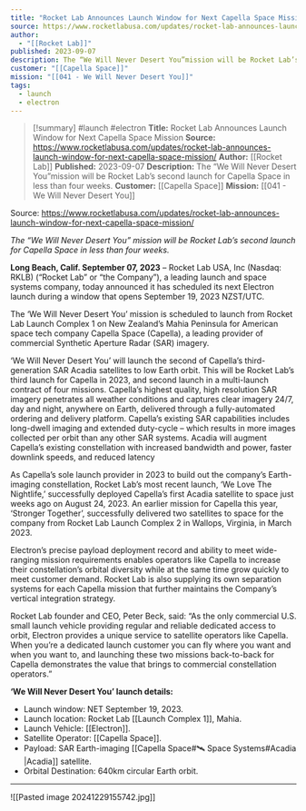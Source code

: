 ```yaml
---
title: "Rocket Lab Announces Launch Window for Next Capella Space Mission "
source: https://www.rocketlabusa.com/updates/rocket-lab-announces-launch-window-for-next-capella-space-mission/
author:
  - "[[Rocket Lab]]"
published: 2023-09-07
description: The “We Will Never Desert You”mission will be Rocket Lab’s second launch for Capella Space in less than four weeks.
customer: "[[Capella Space]]"
mission: "[[041 - We Will Never Desert You]]"
tags:
  - launch
  - electron
---
```

>[!summary]
#launch #electron
**Title:** Rocket Lab Announces Launch Window for Next Capella Space Mission 
**Source:** https://www.rocketlabusa.com/updates/rocket-lab-announces-launch-window-for-next-capella-space-mission/
**Author:** [[Rocket Lab]]
**Published:** 2023-09-07
**Description:** The “We Will Never Desert You”mission will be Rocket Lab’s second launch for Capella Space in less than four weeks.
**Customer:** [[Capella Space]]
**Mission:** [[041 - We Will Never Desert You]]

Source: https://www.rocketlabusa.com/updates/rocket-lab-announces-launch-window-for-next-capella-space-mission/

*The “We Will Never Desert You” mission will be Rocket Lab’s second launch for Capella Space in less than four weeks.* 

**Long Beach, Calif. September 07, 2023** – Rocket Lab USA, Inc (Nasdaq: RKLB) (“Rocket Lab” or “the Company”), a leading launch and space systems company, today announced it has scheduled its next Electron launch during a window that opens September 19, 2023 NZST/UTC.

The ‘We Will Never Desert You’ mission is scheduled to launch from Rocket Lab Launch Complex 1 on New Zealand’s Mahia Peninsula for American space tech company Capella Space (Capella), a leading provider of commercial Synthetic Aperture Radar (SAR) imagery.

‘We Will Never Desert You’ will launch the second of Capella’s third-generation SAR Acadia satellites to low Earth orbit. This will be Rocket Lab’s third launch for Capella in 2023, and second launch in a multi-launch contract of four missions. Capella’s highest quality, high resolution SAR imagery penetrates all weather conditions and captures clear imagery 24/7, day and night, anywhere on Earth, delivered through a fully-automated ordering and delivery platform. Capella’s existing SAR capabilities includes long-dwell imaging and extended duty-cycle – which results in more images collected per orbit than any other SAR systems. Acadia will augment Capella’s existing constellation with increased bandwidth and power, faster downlink speeds, and reduced latency

As Capella’s sole launch provider in 2023 to build out the company’s Earth-imaging constellation, Rocket Lab’s most recent launch, ‘We Love The Nightlife,’ successfully deployed Capella’s first Acadia satellite to space just weeks ago on August 24, 2023. An earlier mission for Capella this year, ‘Stronger Together’, successfully delivered two satellites to space for the company from Rocket Lab Launch Complex 2 in Wallops, Virginia, in March 2023.

Electron’s precise payload deployment record and ability to meet wide-ranging mission requirements enables operators like Capella to increase their constellation’s orbital diversity while at the same time grow quickly to meet customer demand. Rocket Lab is also supplying its own separation systems for each Capella mission that further maintains the Company’s vertical integration strategy.

Rocket Lab founder and CEO, Peter Beck, said: “As the only commercial U.S. small launch vehicle providing regular and reliable dedicated access to orbit, Electron provides a unique service to satellite operators like Capella. When you’re a dedicated launch customer you can fly where you want and when you want to, and launching these two missions back-to-back for Capella demonstrates the value that brings to commercial constellation operators.”

**‘We Will Never Desert You’ launch details:**

- Launch window: NET September 19, 2023.
- Launch location: Rocket Lab [[Launch Complex 1]], Mahia.
- Launch Vehicle: [[Electron]].
- Satellite Operator: [[Capella Space]].
- Payload: SAR Earth-imaging [[Capella Space#🛰️ Space Systems#Acadia |Acadia]] satellite.
- Orbital Destination: 640km circular Earth orbit.

---

![[Pasted image 20241229155742.jpg]]